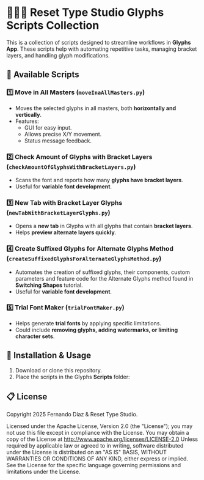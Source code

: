 # 🧑🏻‍💻 Reset Type Studio Glyphs Scripts Collection 

This is a collection of scripts designed to streamline workflows in **Glyphs App**. These scripts help with automating repetitive tasks, managing bracket layers, and handling glyph modifications.

## 📜 Available Scripts

### 1️⃣ **Move in All Masters (`moveInaAllMasters.py`)**
   - Moves the selected glyphs in all masters, both **horizontally and vertically**.
   - Features:
     - GUI for easy input.
     - Allows precise X/Y movement.
     - Status message feedback.

### 2️⃣ **Check Amount of Glyphs with Bracket Layers (`checkAmountOfGlyphsWithBracketLayers.py`)**
   - Scans the font and reports how many **glyphs have bracket layers**.
   - Useful for **variable font development**.
   
### 3️⃣ **New Tab with Bracket Layer Glyphs (`newTabWithBracketLayerGlyphs.py`)**
   - Opens a **new tab** in Glyphs with all glyphs that contain **bracket layers**.
   - Helps **preview alternate layers quickly**.

### 4️⃣ **Create Suffixed Glyphs for Alternate Glyphs Method (`createSuffixedGlyphsForAlternateGlyphsMethod.py`)**
   - Automates the creation of suffixed glyphs, their components, custom parameters and feature code for the Alternate Glyphs method found in **Switching Shapes** tutorial.
   - Useful for **variable font development**.

### 5️⃣ **Trial Font Maker (`trialFontMaker.py`)**
   - Helps generate **trial fonts** by applying specific limitations.
   - Could include **removing glyphs, adding watermarks, or limiting character sets**.

## 🔧 **Installation & Usage**
1. Download or clone this repository.
2. Place the scripts in the Glyphs **Scripts** folder:

## 📋 **License**
Copyright 2025 Fernando Díaz & Reset Type Studio.

Licensed under the Apache License, Version 2.0 (the "License"); you may not use this file except in compliance with the License. You may obtain a copy of the License at http://www.apache.org/licenses/LICENSE-2.0
Unless required by applicable law or agreed to in writing, software distributed under the License is distributed on an "AS IS" BASIS, WITHOUT WARRANTIES OR CONDITIONS OF ANY KIND, either express or implied. See the License for the specific language governing permissions and limitations under the License.
